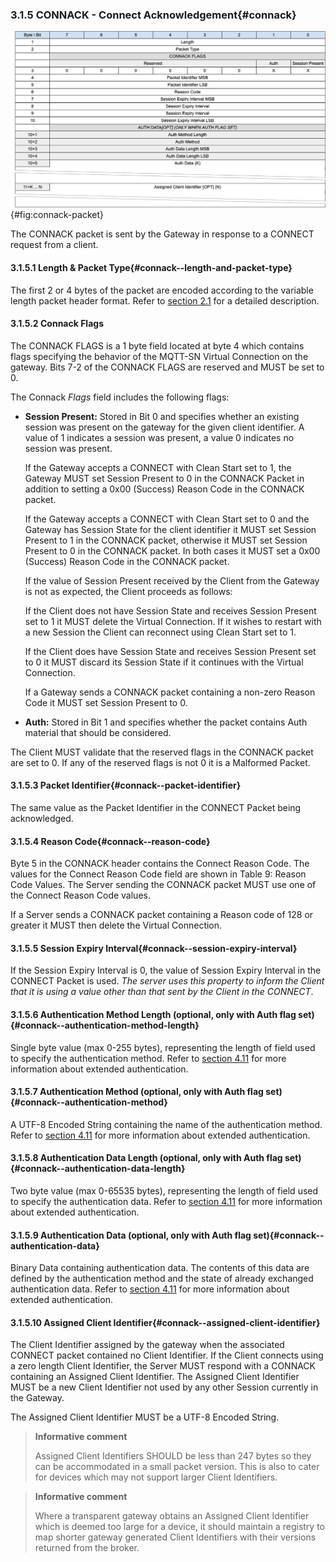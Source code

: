 <!-- transformation-note: left upstream numbering of headings for verification -->
### 3.1.5 CONNACK - Connect Acknowledgement{#connack}

![CONNACK Packet](images/packet/connack.png "CONNACK Packet"){#fig:connack-packet}

The CONNACK packet is sent by the Gateway in response to a CONNECT request from a client.

<!-- transformation-note: left upstream numbering of headings for verification -->
#### 3.1.5.1 Length &amp; Packet Type{#connack--length-and-packet-type}

The first 2 or 4 bytes of the packet are encoded according to the variable length packet header format.
Refer to [section 2.1](#structure-of-an-mqtt-sn-control-packet) for a detailed description.

<!-- transformation-note: left upstream numbering of headings for verification -->
#### 3.1.5.2 Connack Flags

The CONNACK FLAGS is a 1 byte field located at byte 4 which contains flags specifying the behavior of the MQTT-SN Virtual Connection on the gateway.
Bits 7-2 of the CONNACK FLAGS are reserved and MUST be set to 0.

The Connack _Flags_ field includes the following flags:

* **Session Present:** Stored in Bit 0 and specifies whether an existing session was present on the gateway for the given client identifier.
  A value of 1 indicates a session was present, a value 0 indicates no session was present.

  If the Gateway accepts a CONNECT with Clean Start set to 1, the Gateway MUST set Session Present to 0 in the CONNACK Packet in addition to
  setting a 0x00 (Success) Reason Code in the CONNACK packet. 

  If the Gateway accepts a CONNECT with Clean Start set to 0 and the Gateway has Session State for the client identifier it MUST set
  Session Present to 1 in the CONNACK packet, otherwise it MUST set Session Present to 0 in the CONNACK packet.
  In both cases it MUST set a 0x00 (Success) Reason Code in the CONNACK packet. 

  If the value of Session Present received by the Client from the Gateway  is not as expected, the Client proceeds as follows:

  If the Client does not have Session State and receives Session Present set to 1 it MUST delete the Virtual Connection.
  If it wishes to restart with a new Session the Client can reconnect using Clean Start set to 1.

  If the Client does have Session State and receives Session Present set to 0 it MUST discard its Session State if
  it continues with the Virtual Connection.

  If a Gateway sends a CONNACK packet containing a non-zero Reason Code it MUST set Session Present to 0.

* **Auth:** Stored in Bit 1 and specifies whether the packet contains Auth material that should be considered.

The Client MUST validate that the reserved flags in the CONNACK packet are set to 0.
If any of the reserved flags is not 0 it is a Malformed Packet.

<!-- transformation-note: left upstream numbering of headings for verification -->
#### 3.1.5.3 Packet Identifier{#connack--packet-identifier}

The same value as the Packet Identifier in the CONNECT Packet being acknowledged.

<!-- transformation-note: left upstream numbering of headings for verification -->
#### 3.1.5.4 Reason Code{#connack--reason-code}

Byte 5 in the CONNACK header contains the Connect Reason Code. The values for the Connect Reason Code field are shown in Table 9: Reason Code Values. The Server sending the CONNACK packet MUST use one of the Connect Reason Code values.

If a Server sends a CONNACK packet containing a Reason code of 128 or greater it MUST then delete the Virtual Connection.

<!-- transformation-note: left upstream numbering of headings for verification -->
#### 3.1.5.5 Session Expiry Interval{#connack--session-expiry-interval}

If the Session Expiry Interval is 0, the value of Session Expiry Interval in the CONNECT Packet is used.
_The server uses this property to inform the Client that it is using a value other than that sent by the Client in the CONNECT_. 

<!-- transformation-note: left upstream numbering of headings for verification -->
#### 3.1.5.6 Authentication Method Length (optional, only with Auth flag set){#connack--authentication-method-length}

Single byte value (max 0-255 bytes), representing the length of field used to specify the authentication method.
Refer to [section 4.11](#enhanced-authentication) for more information about extended authentication.

<!-- transformation-note: left upstream numbering of headings for verification -->
#### 3.1.5.7 Authentication Method (optional, only with Auth flag set){#connack--authentication-method}

A UTF-8 Encoded String containing the name of the authentication method.
Refer to [section 4.11](#enhanced-authentication) for more information about extended authentication.

<!-- transformation-note: left upstream numbering of headings for verification -->
#### 3.1.5.8 Authentication Data Length (optional, only with Auth flag set){#connack--authentication-data-length}

Two byte value (max 0-65535 bytes), representing the length of field used to specify the authentication data.
Refer to [section 4.11](#enhanced-authentication) for more information about extended authentication.

<!-- transformation-note: left upstream numbering of headings for verification -->
#### 3.1.5.9 Authentication Data (optional, only with Auth flag set){#connack--authentication-data}

Binary Data containing authentication data.
The contents of this data are defined by the authentication method and the state of already exchanged authentication data.
Refer to [section 4.11](#enhanced-authentication) for more information about extended authentication.

<!-- transformation-note: left upstream numbering of headings for verification -->
#### 3.1.5.10 Assigned Client Identifier{#connack--assigned-client-identifier}

The Client Identifier assigned by the gateway when the associated CONNECT packet contained no Client Identifier.
If the Client connects using a zero length Client Identifier, the Server MUST respond with a CONNACK containing an Assigned Client Identifier.
The Assigned Client Identifier MUST be a new Client Identifier not used by any other Session currently in the Gateway.

The Assigned Client Identifier MUST be a UTF-8 Encoded String.

>**Informative comment**
>
>Assigned Client Identifiers SHOULD be less than 247 bytes so they can be accommodated in a small packet version.
>This is also to cater for devices which may not support larger Client Identifiers.

>**Informative comment**
>
>Where a transparent gateway obtains an Assigned Client Identifier which is deemed too large for a device,
>it should maintain a registry to map shorter gateway generated Client Identifiers with their versions returned from the broker.
